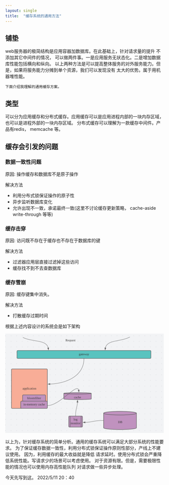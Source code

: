 ```yaml
---
layout: single
title:  "缓存系统的通用方法"
---
```

## 铺垫
  web服务器的极简结构是应用容器加数据库。在此基础上，针对请求量的提升 不添加其它中间件的情况，
可以做两件事。一是应用服务无状态化。二是增加数据库性能包括横向和纵向。
以上两种方法是可以提高整体服务的对外服务能力。但是，如果将服务能力分摊到单个资源，我们可以发现没有
太大的优势。属于用机器堆性能。

    下面介绍我理解的通用缓存方案。


## 类型

可以分为应用缓存和分布式缓存。应用缓存可以是应用进程内部的一块内存区域，也可以是进程外部的一块内存区域。
分布式缓存可以理解为一款缓存中间件。产品有redis， memcache 等。

## 缓存会引发的问题

### 数据一致性问题

原因: 操作缓存和数据库不是原子操作

解决方法

* 利用分布式锁保证操作的原子性
* 异步监听数据库变化
* 允许出现不一致，承诺最终一致(这里不讨论缓存更新策略， cache-aside write-through 等等)


### 缓存击穿

原因: 访问既不存在于缓存也不存在于数据库的键

解决方法
* 过滤器应用层直接过滤掉这些访问
* 缓存找不到不去查数据库

### 缓存雪崩

原因: 缓存键集中消失。

解决方法
* 打散缓存过期时间


根据上述内容设计的系统会是如下架构

![cahce_system view](/assets/images/cache_system.png)



以上为，针对缓存系统的简单分析。通用的缓存系统可以满足大部分系统的性能要求。
为了保证缓存数据一致性，利用分布式锁保证操作原则性部分，产线上不建议使用。
因为，利用缓存的最大收益就是降低 请求延时。使用分布式锁会严重降低系统性能。写请求少的场景可以考虑使用。
对于资源有限。但是，需要极限性能的情况也可以使用内存高性能队列 对请求做一些异步处理。

今天先写到这。
2022/5/11 20：40















